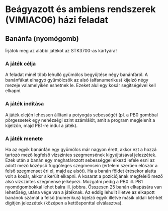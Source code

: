 # Beágyazott és ambiens rendszerek (VIMIAC06) házi feladat
## Banánfa (nyomógomb)
Írjátok meg az alábbi játékot az STK3700-as kártyára!

### A játék célja

A feladat minél több lehulló gyümölcs begyűjtése négy banánfáról. A banánfákat elhagyó gyümölcsök az alsó (alfanumerikus) kijelző négy mezeje valamelyikén eshetnek le. Ezeket alul egy kosár segítségével kell elkapni.

### A játék indítása

A játék elején lehessen állítani a potyogás sebességét (pl. a PB0 gombbal pörgessetek egy nehézségi szint számlálót, amit a program megjelenít a kijelzőn, majd PB1-re indul a játék).

### A játék menete

Ha az egyik banánfán egy gyümölcs már nagyon érett, akkor ezt a hozzá tartozó mező legfelső vízszintes szegmensének kigyújtásával jelezzétek. Ezek után a banán egy meghatározott sebességgel elkezd lefele esni az adott mező középső függőleges szegmensein (értelem szerűen először a felső szegmenset éri el, majd az alsót). Ha a banán földet érésekor alatta volt a kosár, akkor sikerült elkapni. A kosarat a pozíciójának megfelelő mező alsó vízszintes szegmense jelképezi. Mozgatni pedig a PB0 ill. PB1 nyomógombokkal lehet balra ill. jobbra. Összesen 25 banán elkapására van lehetőség, utána vége van a játéknak. Az eddig lehullt illetve az elkapott banánok számát a felső (numerikus) kijelző egyik illetve másik oldali két-két digitjén jelezzétek (középen a kettősponttal elválasztva).

